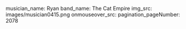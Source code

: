 musician_name: Ryan
band_name: The Cat Empire
img_src: images/musician0415.png
onmouseover_src: 
pagination_pageNumber: 2078